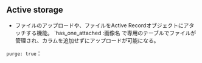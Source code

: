 ## Active storage
- ファイルのアップロードや、ファイルをActive Recordオブジェクトにアタッチする機能。
`has_one_attached :画像名 で専用のテーブルでファイルが管理され、カラムを追加せずにアップロードが可能になる。

`purge: true`：
